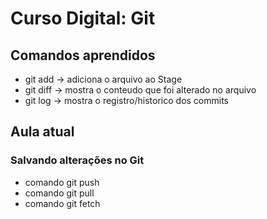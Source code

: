 # Curso Digital: Git

## Comandos aprendidos
* git add -> adiciona o arquivo ao Stage
* git diff -> mostra o conteudo que foi alterado no arquivo
* git log -> mostra o registro/historico dos commits

## Aula atual
### Salvando alterações no Git

* comando git push
* comando git pull
* comando git fetch
